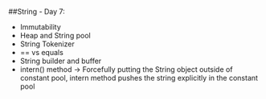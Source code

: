 ##String - Day 7:
- Immutability
- Heap and String pool
- String Tokenizer
- == vs equals
- String builder and buffer
- intern() method -> Forcefully putting the String object outside of constant pool, intern method pushes the string explicitly in the constant pool
